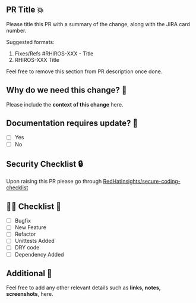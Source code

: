 ## PR Title :boom:

Please title this PR with a summary of the change, along with the JIRA card number.

Suggested formats: 

1. Fixes/Refs #RHIROS-XXX - Title
2. RHIROS-XXX Title 

Feel free to remove this section from PR description once done.

## Why do we need this change? :thought_balloon:

Please include the __context of this change__ here.

## Documentation requires update? :memo:

- [ ] Yes
- [ ] No

## Security Checklist :lock:

Upon raising this PR please go through [RedHatInsights/secure-coding-checklist](https://github.com/RedHatInsights/secure-coding-checklist)

## :guardsman: Checklist :dart:

- [ ] Bugfix
- [ ] New Feature
- [ ] Refactor
- [ ] Unittests Added
- [ ] DRY code
- [ ] Dependency Added

## Additional :mega:

Feel free to add any other relevant details such as __links, notes, screenshots__, here.
